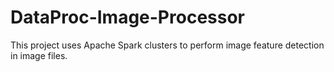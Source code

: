 # DataProc-Image-Processor
This project uses   Apache Spark clusters to perform image feature detection in image files.

